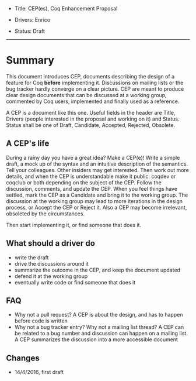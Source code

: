 - Title: CEP(es), Coq Enhancement Proposal

- Drivers: Enrico

- Status: Draft

----

# Summary

This document introduces CEP, documents describing the design of a feature
for Coq **before** implementing it.  Discussions on mailing lists or the bug
tracker hardly converge on a clear picture.  CEP are meant to produce clear
design documents that can be discussed at a working group, commented by Coq
users, implemented and finally used as a reference.

A CEP is a document like this one.  Useful fields in the header are Title,
Drivers (people interested in the proposal and working on it) and Status.
Status shall be one of Draft, Candidate, Accepted, Rejected, Obsolete.

## A CEP's life
During a rainy day you have a great idea? Make a CEP(e)! Write a simple draft,
a mock up of the syntax and an intuitive description of the semantics. Tell
your colleagues. Other insiders may get interested. Then work out more details,
and when the CEP is understandable make it public: coqdev or coqclub or both 
depending on the subject of the CEP. Follow the discussion, comments, and update
the CEP.  When you feel things have settled, mark the CEP as a Candidate and
bring it to the working group. The discussion at the working group may lead to
more iterations in the design process, or Accept the CEP or Reject it.  Also
a CEP may become irrelevant, obsoleted by the circumstances.

Then start implementing it, or find someone that does it.

## What should a driver do
* write the draft
* drive the discussions around it
* summarize the outcome in the CEP, and keep the document updated
* defend it at the working group
* eventually write code or find someone that does it

## FAQ
* Why not a pull request? A CEP is about the design, and has to happen before code is written
* Why not a bug tracker entry? Why not a mailing list thread? A CEP can be related to a bug number and discussion can happen on a mailing list.  A CEP summarizes the discussion into a more accessible document

## Changes
* 14/4/2016, first draft

